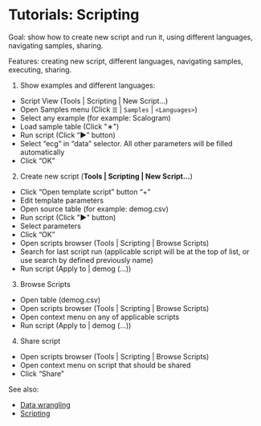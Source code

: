<!-- TITLE: Tutorials: Scripting -->
<!-- SUBTITLE: -->

# Tutorials: Scripting

Goal: show how to create new script and run it, using different languages, navigating samples, sharing.

Features: creating new script, different languages, navigating samples, executing, sharing.

1. Show examples and different languages:

* Script View (Tools | Scripting | New Script...)
* Open Samples menu (Click `☰` | `Samples` | `<Languages>`)
* Select any example (for example: Scalogram)
* Load sample table (Click "∗")
* Run script (Click “▶” button)
* Select “ecg” in “data” selector. All other parameters will be filled automatically
* Click “OK”

2. Create new script (**Tools | Scripting | New Script...**)

* Click “Open template script” button “+”
* Edit template parameters
* Open source table (for example: demog.csv)
* Run script (Click "▶" button)
* Select parameters
* Click “OK”
* Open scripts browser (Tools | Scripting | Browse Scripts)
* Search for last script run (applicable script will be at the top of list, or use search by defined previously name)
* Run script (Apply to | demog (...))

3. Browse Scripts

* Open table (demog.csv)
* Open scripts browser (Tools | Scripting | Browse Scripts)
* Open context menu on any of applicable scripts
* Run script (Apply to | demog (...))

4. Share script

* Open scripts browser (Tools | Scripting | Browse Scripts)
* Open context menu on script that should be shared
* Click “Share”

See also:

* [Data wrangling](../../transform/transform.md)
* [Scripting](../../compute/scripting.md)
